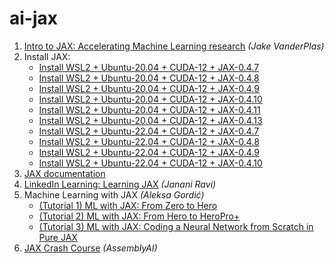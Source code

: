 # ai-jax

1. [Intro to JAX: Accelerating Machine Learning research](https://www.youtube.com/watch?v=WdTeDXsOSj4) _(Jake VanderPlas)_
2. Install JAX:
   * [Install WSL2 + Ubuntu-20.04 + CUDA-12 + JAX-0.4.7](install/wsl2_ubuntu-20.04_cuda-12_jax-0.4.7.txt)
   * [Install WSL2 + Ubuntu-20.04 + CUDA-12 + JAX-0.4.8](install/wsl2_ubuntu-20.04_cuda-12_jax-0.4.8.txt)
   * [Install WSL2 + Ubuntu-20.04 + CUDA-12 + JAX-0.4.9](install/wsl2_ubuntu-20.04_cuda-12_jax-0.4.9.txt)
   * [Install WSL2 + Ubuntu-20.04 + CUDA-12 + JAX-0.4.10](install/wsl2_ubuntu-20.04_cuda-12_jax-0.4.10.txt)
   * [Install WSL2 + Ubuntu-20.04 + CUDA-12 + JAX-0.4.11](install/wsl2_ubuntu-20.04_cuda-12_jax-0.4.11.txt)
   * [Install WSL2 + Ubuntu-20.04 + CUDA-12 + JAX-0.4.13](install/wsl2_ubuntu-20.04_cuda-12_jax-0.4.13.txt)
   * [Install WSL2 + Ubuntu-22.04 + CUDA-12 + JAX-0.4.7](install/wsl2_ubuntu-22.04_cuda-12_jax-0.4.7.txt)
   * [Install WSL2 + Ubuntu-22.04 + CUDA-12 + JAX-0.4.8](install/wsl2_ubuntu-22.04_cuda-12_jax-0.4.8.txt)
   * [Install WSL2 + Ubuntu-22.04 + CUDA-12 + JAX-0.4.9](install/wsl2_ubuntu-22.04_cuda-12_jax-0.4.9.txt)
   * [Install WSL2 + Ubuntu-22.04 + CUDA-12 + JAX-0.4.10](install/wsl2_ubuntu-22.04_cuda-12_jax-0.4.10.txt)
3. [JAX documentation](https://jax.readthedocs.io/en/latest/notebooks/quickstart.html)
4. [LinkedIn Learning: Learning JAX](https://www.linkedin.com/learning/learning-jax) _(Janani Ravi)_
5. Machine Learning with JAX _(Aleksa Gordić)_
   * [(Tutorial 1) ML with JAX: From Zero to Hero](https://www.youtube.com/watch?v=SstuvS-tVc0)
   * [(Tutorial 2) ML with JAX: From Hero to HeroPro+](https://www.youtube.com/watch?v=CQQaifxuFcs)
   * [(Tutorial 3) ML with JAX: Coding a Neural Network from Scratch in Pure JAX](https://www.youtube.com/watch?v=6_PqUPxRmjY)
7. [JAX Crash Course](https://www.youtube.com/watch?v=juo5G3t4qAo) _(AssemblyAI)_

